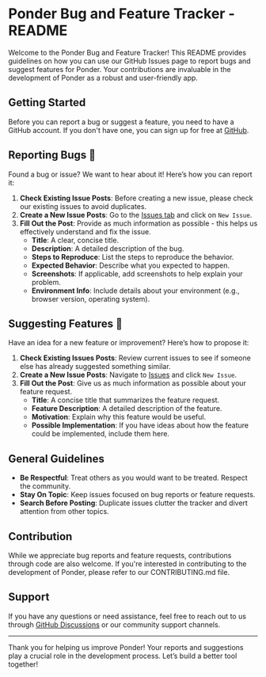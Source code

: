 # Ponder Bug and Feature Tracker - README

Welcome to the Ponder Bug and Feature Tracker! This README provides guidelines on how you can use our GitHub Issues page to report bugs and suggest features for Ponder. Your contributions are invaluable in the development of Ponder as a robust and user-friendly app.

## Getting Started

Before you can report a bug or suggest a feature, you need to have a GitHub account. If you don't have one, you can sign up for free at [GitHub](https://github.com/).

## Reporting Bugs 🐛

Found a bug or issue? We want to hear about it! Here’s how you can report it:

1. **Check Existing Issue Posts**: Before creating a new issue, please check our existing issues to avoid duplicates.
2. **Create a New Issue Posts**: Go to the [Issues tab](https://github.com/steadman1/ponder-feature-bug-tracker/issues) and click on `New Issue`.
3. **Fill Out the Post**: Provide as much information as possible - this helps us effectively understand and fix the issue.
   - **Title**: A clear, concise title.
   - **Description**: A detailed description of the bug.
   - **Steps to Reproduce**: List the steps to reproduce the behavior.
   - **Expected Behavior**: Describe what you expected to happen.
   - **Screenshots**: If applicable, add screenshots to help explain your problem.
   - **Environment Info**: Include details about your environment (e.g., browser version, operating system).

## Suggesting Features 🌟

Have an idea for a new feature or improvement? Here’s how to propose it:

1. **Check Existing Issues Posts**: Review current issues to see if someone else has already suggested something similar.
2. **Create a New Issue Posts**: Navigate to [Issues](https://github.com/steadman1/ponder-feature-bug-tracker/issues) and click `New Issue`.
3. **Fill Out the Post**: Give us as much information as possible about your feature request.
   - **Title**: A concise title that summarizes the feature request.
   - **Feature Description**: A detailed description of the feature.
   - **Motivation**: Explain why this feature would be useful.
   - **Possible Implementation**: If you have ideas about how the feature could be implemented, include them here.

## General Guidelines

- **Be Respectful**: Treat others as you would want to be treated. Respect the community.
- **Stay On Topic**: Keep issues focused on bug reports or feature requests.
- **Search Before Posting**: Duplicate issues clutter the tracker and divert attention from other topics.

## Contribution

While we appreciate bug reports and feature requests, contributions through code are also welcome. If you're interested in contributing to the development of Ponder, please refer to our CONTRIBUTING.md file.

## Support

If you have any questions or need assistance, feel free to reach out to us through [GitHub Discussions](https://github.com/steadman1/ponder-feature-bug-tracker/discussions) or our community support channels.

---

Thank you for helping us improve Ponder! Your reports and suggestions play a crucial role in the development process. Let’s build a better tool together!
